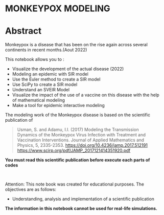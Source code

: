 # MONKEYPOX MODELING

# Abstract

Monkeypox is a disease that has been on the rise again across several continents in recent months.(Aout 2022)

This notebook allows you to :
- Visualize the development of the actual disease (2022)  
- Modeling an epidemic with SIR model
- Use the Euler method to create a SIR model
- Use SciPy to create a SIR model
- Understand an SVEIR Model
- Visualize the impact of the use of a vaccine on this disease with the help of mathematical modeling
- Make a tool for epidemic interactive modeling

The modeling work of the Monkeypox disease is based on the scientific publication of
> Usman, S. and
Adamu, I.I. (2017) Modeling the Transmission Dynamics of the Monkeypox Virus
Infection with Treatment and Vaccination
Interventions. Journal of Applied Mathematics and Physics, 5, 2335-2353.
https://doi.org/10.4236/jamp.2017.512191  
https://www.scirp.org/pdf/JAMP_2017121414351920.pdf


**You must read this scientific publication before execute each parts of codes**

<br>

Attention:
This note book was created for educational purposes.
The objectives are as follows:
- Understanding, analysis and implementation of a scientific publication

**The information in this notebook cannot be used for real-life simulations.**
